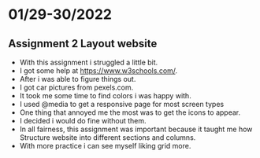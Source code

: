 # 01/29-30/2022
## Assignment 2 Layout website

* With this assignment i struggled a little bit.
* I got some help at https://www.w3schools.com/.
* After i was able to figure things out.
* I got car pictures from pexels.com.
* It took me some time to find colors i was happy with.
* I used @media to get a responsive page for most screen types
* One thing that annoyed me the most was to get the icons to appear.
* I decided i would do fine without them.
* In all fairness, this assignment was important because it taught me how Structure website into different sections and columns.
* With more practice i can see myself liking grid more.